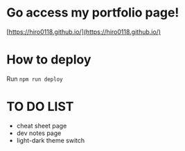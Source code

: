 # Go access my portfolio page!
[https://hiro0118.github.io/](https://hiro0118.github.io/)

# How to deploy
Run `npm run deploy`

# TO DO LIST
- cheat sheet page
- dev notes page
- light-dark theme switch